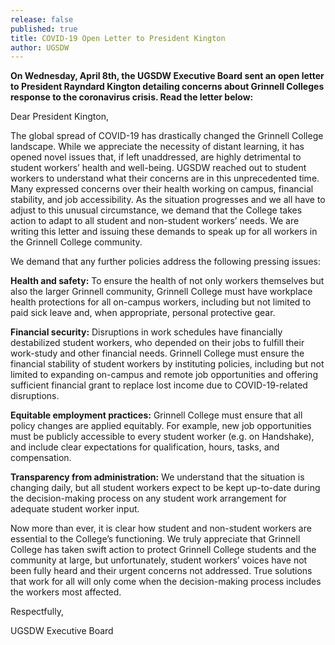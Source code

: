 ```yaml
---
release: false
published: true
title: COVID-19 Open Letter to President Kington
author: UGSDW
---
```

**On Wednesday, April 8th, the UGSDW Executive Board sent an open letter to President Rayndard Kington detailing concerns about Grinnell Colleges response to the coronavirus crisis. Read the letter below:**



Dear President Kington,

The global spread of COVID-19 has drastically changed the Grinnell College landscape. While we
appreciate the necessity of distant learning, it has opened novel issues that, if left unaddressed, are
highly detrimental to student workers’ health and well-being. UGSDW reached out to student workers
to understand what their concerns are in this unprecedented time. Many expressed concerns over their
health working on campus, financial stability, and job accessibility. As the situation progresses and we
all have to adjust to this unusual circumstance, we demand that the College takes action to adapt to all
student and non-student workers’ needs. We are writing this letter and issuing these demands to speak
up for all workers in the Grinnell College community.

We demand that any further policies address the following pressing issues:

**Health and safety:** To ensure the health of not only workers themselves but also the
larger Grinnell community, Grinnell College must have workplace health protections
for all on-campus workers, including but not limited to paid sick leave and, when
appropriate, personal protective gear.

**Financial security:** Disruptions in work schedules have financially destabilized student
workers, who depended on their jobs to fulfill their work-study and other financial
needs. Grinnell College must ensure the financial stability of student workers by
instituting policies, including but not limited to expanding on-campus and remote job
opportunities and offering sufficient financial grant to replace lost income due to
COVID-19-related disruptions.

**Equitable employment practices:** Grinnell College must ensure that all policy changes
are applied equitably. For example, new job opportunities must be publicly accessible
to every student worker (e.g. on Handshake), and include clear expectations for
qualification, hours, tasks, and compensation.

**Transparency from administration:** We understand that the situation is changing
daily, but all student workers expect to be kept up-to-date during the decision-making
process on any student work arrangement for adequate student worker input.

Now more than ever, it is clear how student and non-student workers are essential to the College’s
functioning. We truly appreciate that Grinnell College has taken swift action to protect Grinnell College
students and the community at large, but unfortunately, student workers’ voices have not been fully
heard and their urgent concerns not addressed. True solutions that work for all will only come when
the decision-making process includes the workers most affected.

Respectfully,

UGSDW Executive Board
